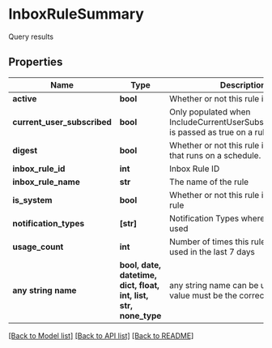 # InboxRuleSummary

Query results

## Properties
Name | Type | Description | Notes
------------ | ------------- | ------------- | -------------
**active** | **bool** | Whether or not this rule is active | [optional] 
**current_user_subscribed** | **bool** | Only populated when IncludeCurrentUserSubscriptionStatus is passed as true on a rule search | [optional] 
**digest** | **bool** | Whether or not this rule is for a Digest that runs on a schedule. | [optional] 
**inbox_rule_id** | **int** | Inbox Rule ID | [optional] 
**inbox_rule_name** | **str** | The name of the rule | [optional] 
**is_system** | **bool** | Whether or not this rule is a system rule | [optional] 
**notification_types** | **[str]** | Notification Types where this rule is used | [optional] 
**usage_count** | **int** | Number of times this rule has been used in the last 7 days | [optional] 
**any string name** | **bool, date, datetime, dict, float, int, list, str, none_type** | any string name can be used but the value must be the correct type | [optional]

[[Back to Model list]](../README.md#documentation-for-models) [[Back to API list]](../README.md#documentation-for-api-endpoints) [[Back to README]](../README.md)


